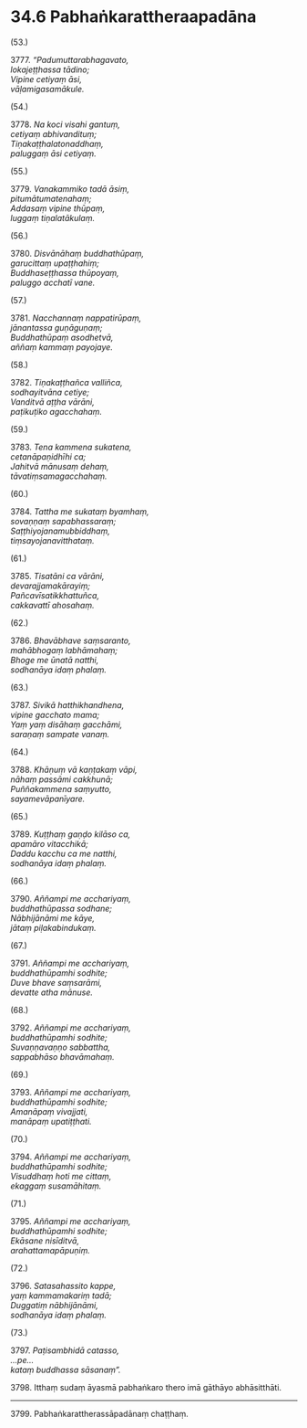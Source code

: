 # 34.6 Pabhaṅkarattheraapadāna

(53.)

3777\. _“Padumuttarabhagavato,_  
_lokajeṭṭhassa tādino;_  
_Vipine cetiyaṃ āsi,_  
_vāḷamigasamākule._  

(54.)

3778\. _Na koci visahi gantuṃ,_  
_cetiyaṃ abhivandituṃ;_  
_Tiṇakaṭṭhalatonaddhaṃ,_  
_paluggaṃ āsi cetiyaṃ._  

(55.)

3779\. _Vanakammiko tadā āsiṃ,_  
_pitumātumatenahaṃ;_  
_Addasaṃ vipine thūpaṃ,_  
_luggaṃ tiṇalatākulaṃ._  

(56.)

3780\. _Disvānāhaṃ buddhathūpaṃ,_  
_garucittaṃ upaṭṭhahiṃ;_  
_Buddhaseṭṭhassa thūpoyaṃ,_  
_paluggo acchatī vane._  

(57.)

3781\. _Nacchannaṃ nappatirūpaṃ,_  
_jānantassa guṇāguṇaṃ;_  
_Buddhathūpaṃ asodhetvā,_  
_aññaṃ kammaṃ payojaye._  

(58.)

3782\. _Tiṇakaṭṭhañca valliñca,_  
_sodhayitvāna cetiye;_  
_Vanditvā aṭṭha vārāni,_  
_paṭikuṭiko agacchahaṃ._  

(59.)

3783\. _Tena kammena sukatena,_  
_cetanāpaṇidhīhi ca;_  
_Jahitvā mānusaṃ dehaṃ,_  
_tāvatiṃsamagacchahaṃ._  

(60.)

3784\. _Tattha me sukataṃ byamhaṃ,_  
_sovaṇṇaṃ sapabhassaraṃ;_  
_Saṭṭhiyojanamubbiddhaṃ,_  
_tiṃsayojanavitthataṃ._  

(61.)

3785\. _Tisatāni ca vārāni,_  
_devarajjamakārayiṃ;_  
_Pañcavīsatikkhattuñca,_  
_cakkavattī ahosahaṃ._  

(62.)

3786\. _Bhavābhave saṃsaranto,_  
_mahābhogaṃ labhāmahaṃ;_  
_Bhoge me ūnatā natthi,_  
_sodhanāya idaṃ phalaṃ._  

(63.)

3787\. _Sivikā hatthikhandhena,_  
_vipine gacchato mama;_  
_Yaṃ yaṃ disāhaṃ gacchāmi,_  
_saraṇaṃ sampate vanaṃ._  

(64.)

3788\. _Khāṇuṃ vā kaṇṭakaṃ vāpi,_  
_nāhaṃ passāmi cakkhunā;_  
_Puññakammena saṃyutto,_  
_sayamevāpanīyare._  

(65.)

3789\. _Kuṭṭhaṃ gaṇḍo kilāso ca,_  
_apamāro vitacchikā;_  
_Daddu kacchu ca me natthi,_  
_sodhanāya idaṃ phalaṃ._  

(66.)

3790\. _Aññampi me acchariyaṃ,_  
_buddhathūpassa sodhane;_  
_Nābhijānāmi me kāye,_  
_jātaṃ piḷakabindukaṃ._  

(67.)

3791\. _Aññampi me acchariyaṃ,_  
_buddhathūpamhi sodhite;_  
_Duve bhave saṃsarāmi,_  
_devatte atha mānuse._  

(68.)

3792\. _Aññampi me acchariyaṃ,_  
_buddhathūpamhi sodhite;_  
_Suvaṇṇavaṇṇo sabbattha,_  
_sappabhāso bhavāmahaṃ._  

(69.)

3793\. _Aññampi me acchariyaṃ,_  
_buddhathūpamhi sodhite;_  
_Amanāpaṃ vivajjati,_  
_manāpaṃ upatiṭṭhati._  

(70.)

3794\. _Aññampi me acchariyaṃ,_  
_buddhathūpamhi sodhite;_  
_Visuddhaṃ hoti me cittaṃ,_  
_ekaggaṃ susamāhitaṃ._  

(71.)

3795\. _Aññampi me acchariyaṃ,_  
_buddhathūpamhi sodhite;_  
_Ekāsane nisīditvā,_  
_arahattamapāpuṇiṃ._  

(72.)

3796\. _Satasahassito kappe,_  
_yaṃ kammamakariṃ tadā;_  
_Duggatiṃ nābhijānāmi,_  
_sodhanāya idaṃ phalaṃ._  

(73.)

3797\. _Paṭisambhidā catasso,_  
_…pe…_  
_kataṃ buddhassa sāsanaṃ”._  

3798\. Itthaṃ sudaṃ āyasmā pabhaṅkaro thero imā gāthāyo abhāsitthāti.

---

3799\. Pabhaṅkarattherassāpadānaṃ chaṭṭhaṃ.
